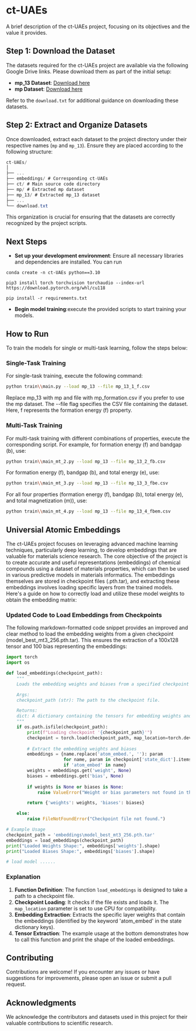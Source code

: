 # ct-UAEs

A brief description of the ct-UAEs project, focusing on its objectives and the value it provides.

## Step 1: Download the Dataset

The datasets required for the ct-UAEs project are available via the following Google Drive links. Please download them as part of the initial setup:

- **mp_13 Dataset**: [Download here](https://drive.google.com/file/d/1u1n_CoPfVJVbtXr9Y8mONkv3hy6_fHTM/view?usp=sharing)
- **mp Dataset**: [Download here](https://drive.google.com/file/d/1RxDl48_MfMWpIMvgGcGX2pI9ZMusR6Dl/view?usp=drive_link)

Refer to the `download.txt` for additional guidance on downloading these datasets.

## Step 2: Extract and Organize Datasets

Once downloaded, extract each dataset to the project directory under their respective names (`mp` and `mp_13`). Ensure they are placed according to the following structure:
```csharp
ct-UAEs/
│
├── ...
├── embeddings/ # Corresponding ct-UAEs 
├── ct/ # Main source code directory
├── mp/ # Extracted mp dataset
├── mp_13/ # Extracted mp_13 dataset
├── ...
└── download.txt
```
This organization is crucial for ensuring that the datasets are correctly recognized by the project scripts.

## Next Steps

- **Set up your development environment**: Ensure all necessary libraries and dependencies are installed. You can run 
```
conda create -n ct-UAEs python==3.10

pip3 install torch torchvision torchaudio --index-url https://download.pytorch.org/whl/cu118

pip install -r requirements.txt
```
- **Begin model training**:execute the provided scripts to start training your models.

## How to Run

To train the models for single or multi-task learning, follow the steps below:

### Single-Task Training

For single-task training, execute the following command:

```bash
python train\\main.py --load mp_13 --file mp_13_1_f.csv
```
Replace mp_13 with mp and file with mp_formation.csv if you prefer to use the mp dataset. The --file flag specifies the CSV file containing the dataset. Here, f represents the formation energy (f) property.

### Multi-Task Training
For multi-task training with different combinations of properties, execute the corresponding script. For example, for formation energy (f) and bandgap (b), use:
```bash
python train\\main_mt_2.py --load mp_13 --file mp_13_2_fb.csv
```
For formation energy (f), bandgap (b), and total energy (e), use:
```bash
python train\\main_mt_3.py --load mp_13 --file mp_13_3_fbe.csv
```
For all four properties (formation energy (f), bandgap (b), total energy (e), and total magnetization (m)), use:
```bash 
python train\\main_mt_4.py --load mp_13 --file mp_13_4_fbem.csv
```
## Universial Atomic Embeddings
The ct-UAEs project focuses on leveraging advanced machine learning techniques, particularly deep learning, to develop embeddings that are valuable for materials science research. The core objective of the project is to create accurate and useful representations (embeddings) of chemical compounds using a dataset of materials properties, which can then be used in various predictive models in materials informatics.
The embeddings themselves are stored in checkpoint files (.pth.tar), and extracting these embeddings involves loading specific layers from the trained models. Here's a guide on how to correctly load and utilize these model weights to obtain the embedding matrix:

### Updated Code to Load Embeddings from Checkpoints
The following markdown-formatted code snippet provides an improved and clear method to load the embedding weights from a given checkpoint (model_best_mt3_256.pth.tar). This ensures the extraction of a 100x128 tensor and 100 bias representing the embeddings:
```python
import torch
import os

def load_embeddings(checkpoint_path):
    """
    Loads the embedding weights and biases from a specified checkpoint file.

    Args:
    checkpoint_path (str): The path to the checkpoint file.

    Returns:
    dict: A dictionary containing the tensors for embedding weights and biases.
    """
    if os.path.isfile(checkpoint_path):
        print(f"Loading checkpoint '{checkpoint_path}'")
        checkpoint = torch.load(checkpoint_path, map_location=torch.device('cpu'))
        
        # Extract the embedding weights and biases
        embeddings = {name.replace('atom_embed.', ''): param
                      for name, param in checkpoint['state_dict'].items()
                      if 'atom_embed' in name}
        weights = embeddings.get('weight', None)
        biases = embeddings.get('bias', None)
        
        if weights is None or biases is None:
            raise ValueError("Weight or bias parameters not found in the checkpoint.")

        return {'weights': weights, 'biases': biases}

    else:
        raise FileNotFoundError("Checkpoint file not found.")

# Example Usage
checkpoint_path = 'embeddings\model_best_mt3_256.pth.tar'
embeddings = load_embeddings(checkpoint_path)
print("Loaded Weights Shape:", embeddings['weights'].shape)
print("Loaded Biases Shape:", embeddings['biases'].shape)

# load model ......
```

### Explanation
1. **Function Definition**: The function `load_embeddings` is designed to take a path to a checkpoint file.
2. **Checkpoint Loading**: It checks if the file exists and loads it. The `map_location` parameter is set to use CPU for compatibility.
3. **Embedding Extraction**: Extracts the specific layer weights that contain the embeddings (identified by the keyword 'atom_embed' in the state dictionary keys).
4. **Tensor Extraction**: The example usage at the bottom demonstrates how to call this function and print the shape of the loaded embeddings.

## Contributing

Contributions are welcome! If you encounter any issues or have suggestions for improvements, please open an issue or submit a pull request.

<!-- ## License

This project is licensed under the MIT License. -->

## Acknowledgments

We acknowledge the contributors and datasets used in this project for their valuable contributions to scientific research.
